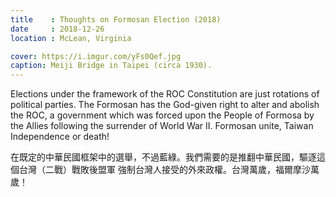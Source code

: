 ```yaml
---
title    : Thoughts on Formosan Election (2018)
date     : 2018-12-26
location : McLean, Virginia

cover: https://i.imgur.com/yFs0Qef.jpg
caption: Meiji Bridge in Taipei (circa 1930).
---
```


Elections under the framework of the ROC Constitution are just rotations of
political parties. The Formosan has the God-given right to alter and abolish
the ROC, a government which was forced upon the People of Formosa by the Allies
following the surrender of World War II. Formosan unite, Taiwan Independence or
death!

在既定的中華民國框架中的選舉，不過藍綠。我們需要的是推翻中華民國，驅逐這個台灣（二戰）戰敗後盟軍
強制台灣人接受的外來政權。台灣萬歲，福爾摩沙萬歲！

